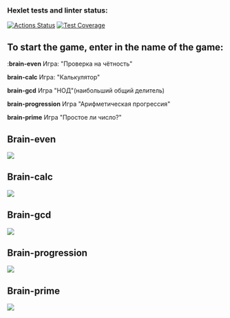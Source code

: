 ### Hexlet tests and linter status:
[![Actions Status](https://github.com/hexlet-code/frontend-project-44/actions/workflows/hexlet-check.yml/badge.svg)](https://github.com/hexlet-code/frontend-project-44/actions)
[![Test Coverage](https://api.codeclimate.com/v1/badges/e1074160ffcf00130014/test_coverage)](https://codeclimate.com/github/hexlet-code/frontend-project-44/test_coverage)

## To start the game, enter in the name of the game:

:**brain-even** Игра: "Проверка на чётность"

**brain-calc** Игра: "Калькулятор"

**brain-gcd** Игра "НОД"(наибольший общий делитель)

**brain-progression** Игра "Арифметическая прогрессия"

**brain-prime** Игра "Простое ли число?"

## Brain-even
<a href="https://asciinema.org/a/636199" target="_blank"><img src="https://asciinema.org/a/636199" /></a>

## Brain-calc
<a href="https://asciinema.org/a/499989" target="_blank"><img src="https://asciinema.org/a/499989.svg" /></a>

## Brain-gcd
<a href="https://asciinema.org/a/499990" target="_blank"><img src="https://asciinema.org/a/499990.svg" /></a>

## Brain-progression
<a href="https://asciinema.org/a/499991" target="_blank"><img src="https://asciinema.org/a/499991.svg" /></a>

## Brain-prime
<a href="https://asciinema.org/a/499993" target="_blank"><img src="https://asciinema.org/a/499993.svg" /></a>

